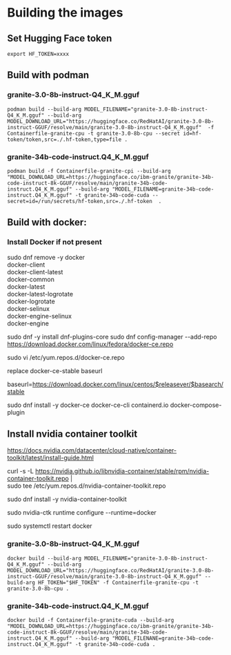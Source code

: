 # Building the images

## Set Hugging Face token

`export HF_TOKEN=xxxx`

## Build with podman

### granite-3.0-8b-instruct-Q4_K_M.gguf

`podman build --build-arg MODEL_FILENAME="granite-3.0-8b-instruct-Q4_K_M.gguf" --build-arg MODEL_DOWNLOAD_URL="https://huggingface.co/RedHatAI/granite-3.0-8b-instruct-GGUF/resolve/main/granite-3.0-8b-instruct-Q4_K_M.gguf"  -f Containerfile-granite-cpu -t granite-3.0-8b-cpu --secret id=hf-token/token,src=./.hf-token,type=file .`

### granite-34b-code-instruct.Q4_K_M.gguf

`podman build -f Containerfile-granite-cpi --build-arg "MODEL_DOWNLOAD_URL=https://huggingface.co/ibm-granite/granite-34b-code-instruct-8k-GGUF/resolve/main/granite-34b-code-instruct.Q4_K_M.gguf" --build-arg "MODEL_FILENAME=granite-34b-code-instruct.Q4_K_M.gguf" -t granite-34b-code-cuda --secret=id=/run/secrets/hf-token,src=./.hf-token  .`



## Build with docker:

### Install Docker if not present

sudo dnf remove -y docker \
                  docker-client \
                  docker-client-latest \
                  docker-common \
                  docker-latest \
                  docker-latest-logrotate \
                  docker-logrotate \
                  docker-selinux \
                  docker-engine-selinux \
                  docker-engine


sudo dnf -y install dnf-plugins-core
sudo dnf config-manager --add-repo https://download.docker.com/linux/fedora/docker-ce.repo

sudo vi /etc/yum.repos.d/docker-ce.repo

replace docker-ce-stable baseurl

  baseurl=https://download.docker.com/linux/centos/$releasever/$basearch/stable

sudo dnf install -y docker-ce docker-ce-cli containerd.io docker-compose-plugin


## Install nvidia container toolkit

https://docs.nvidia.com/datacenter/cloud-native/container-toolkit/latest/install-guide.html

curl -s -L https://nvidia.github.io/libnvidia-container/stable/rpm/nvidia-container-toolkit.repo | \
  sudo tee /etc/yum.repos.d/nvidia-container-toolkit.repo

  sudo dnf install -y nvidia-container-toolkit

  sudo nvidia-ctk runtime configure --runtime=docker

  sudo systemctl restart docker


### granite-3.0-8b-instruct-Q4_K_M.gguf

`docker build --build-arg MODEL_FILENAME="granite-3.0-8b-instruct-Q4_K_M.gguf" --build-arg MODEL_DOWNLOAD_URL="https://huggingface.co/RedHatAI/granite-3.0-8b-instruct-GGUF/resolve/main/granite-3.0-8b-instruct-Q4_K_M.gguf" --build-arg HF_TOKEN="$HF_TOKEN" -f Containerfile-granite-cpu -t granite-3.0-8b-cpu .`

### granite-34b-code-instruct.Q4_K_M.gguf

`docker build -f Containerfile-granite-cuda --build-arg "MODEL_DOWNLOAD_URL=https://huggingface.co/ibm-granite/granite-34b-code-instruct-8k-GGUF/resolve/main/granite-34b-code-instruct.Q4_K_M.gguf" --build-arg "MODEL_FILENANE=granite-34b-code-instruct.Q4_K_M.gguf" -t granite-34b-code-cuda .`
